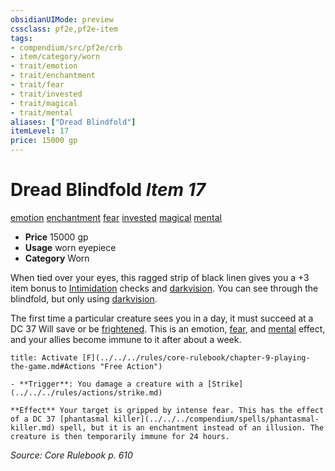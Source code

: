 ```yaml
---
obsidianUIMode: preview
cssclass: pf2e,pf2e-item
tags:
- compendium/src/pf2e/crb
- item/category/worn
- trait/emotion
- trait/enchantment
- trait/fear
- trait/invested
- trait/magical
- trait/mental
aliases: ["Dread Blindfold"]
itemLevel: 17
price: 15000 gp
---
```

# Dread Blindfold *Item 17*  
[emotion](../../../rules/traits/emotion.md)  [enchantment](../../../rules/traits/enchantment.md)  [fear](../../../rules/traits/fear.md)  [invested](../../../rules/traits/invested.md)  [magical](../../../rules/traits/magical.md)  [mental](../../../rules/traits/mental.md)  

- **Price** 15000 gp
- **Usage** worn eyepiece
- **Category** Worn

When tied over your eyes, this ragged strip of black linen gives you a +3 item bonus to [Intimidation](../../skills.md#Intimidation) checks and [darkvision](../../../rules/abilities/darkvision.md). You can see through the blindfold, but only using [darkvision](../../../rules/abilities/darkvision.md).

The first time a particular creature sees you in a day, it must succeed at a DC 37 Will save or be [frightened](../../../rules/conditions.md#Frightened). This is an emotion, [fear](../../../rules/traits/fear.md), and [mental](../../../rules/traits/mental.md) effect, and your allies become immune to it after about a week.

```ad-embed-ability
title: Activate [F](../../../rules/core-rulebook/chapter-9-playing-the-game.md#Actions "Free Action")

- **Trigger**: You damage a creature with a [Strike](../../../rules/actions/strike.md)

**Effect** Your target is gripped by intense fear. This has the effect of a DC 37 [phantasmal killer](../../../compendium/spells/phantasmal-killer.md) spell, but it is an enchantment instead of an illusion. The creature is then temporarily immune for 24 hours.
```

*Source: Core Rulebook p. 610*
